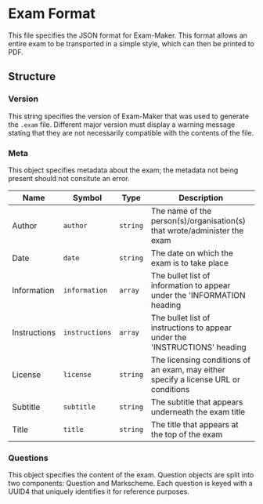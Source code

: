 # Exam Format

This file specifies the JSON format for Exam-Maker.
This format allows an entire exam to be transported in a simple style,
which can then be printed to PDF.

## Structure

### Version

This string specifies the version of Exam-Maker that was used to generate the `.exam` file. Different major version must display a warning message stating that they are not necessarily compatible with the contents of the file.

### Meta

This object specifies metadata about the exam; the metadata not being present should not consitute an error.

| Name         | Symbol         | Type     | Description                                                                         |
|--------------|----------------|----------|-------------------------------------------------------------------------------------|
| Author       | `author`       | `string` | The name of the person(s)/organisation(s) that wrote/administer the exam            |
| Date         | `date`         | `string` | The date on which the exam is to take place                                         |
| Information  | `information`  | `array`  | The bullet list of information to appear under the 'INFORMATION heading             |
| Instructions | `instructions` | `array`  | The bullet list of instructions to appear under the 'INSTRUCTIONS' heading          |
| License      | `license`      | `string` | The licensing conditions of an exam, may either specify a license URL or conditions |
| Subtitle     | `subtitle`     | `string` | The subtitle that appears underneath the exam title                                 |
| Title        | `title`        | `string` | The title that appears at the top of the exam                                       |

### Questions

This object specifies the content of the exam. Question objects are split into two components: Question and Markscheme. Each question is keyed with a UUID4 that uniquely identifies it for reference purposes.
